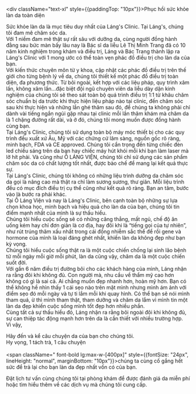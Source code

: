 <TransitionText><div className="text-xl" style={{paddingTop: "10px"}}>Phục hồi sức khỏe làn da toàn diện</div></TransitionText>

Sức khỏe làn da là mục tiêu duy nhất của Láng's Clinic. Tại Láng's, chúng tôi đam mê chăm sóc da.
<br />
Với 1 niềm đam mê thật sự rất sâu với dưỡng da, cùng người đồng hành đằng sau bức màn bấy lâu nay là Bác sĩ da liễu Lê Thị Minh Trang đã có 10 năm kinh nghiệm trong khám và điều trị, Láng và Bác Trang thành lập ra Láng's Clinic với 1 mong ước có thể toàn vẹn phác đồ điều trị cho làn da của bạn.
<br />
Với kiến thức chuyên môn từ y khoa, cập nhật các phác đồ điều trị trên thế giới cho từng bệnh lý về da, chúng tôi thiết kế một phác đồ điều trị toàn diện, đa phương thức. Từ bôi ngoài, kết hợp với các liệu pháp, quy trình xâm lấn, không xâm lấn...đặc biệt đội ngũ chuyên viên da liễu dày dặn kinh nghiệm của chúng tôi sẽ theo sát toàn bộ quá trình điều trị 1:1 từ khâu chăm sóc chuẩn bị da trước khi thực hiện liệu pháp nào tại clinic, đến chăm sóc sau khi thực hiện và những lần ghé thăm sau đó, để chúng ta không phải chỉ dành vài tiếng ngắn ngủi gặp nhau tại clinic mỗi lần thăm khám mà chăm da là 1 chặng đường rất dài, và ở đó, chúng tôi mong muốn được đồng hành cùng bạn.
<br />
Tại Láng's Clinic, chúng tôi sử dụng toàn bộ máy móc thiết bị cho các quy trình đều xuất xứ Âu, Mỹ với các chứng cứ lâm sàng, nguồn gốc rõ ràng, minh bạch, FDA và CE approved. Chúng tôi cẩn trọng đến từng chiếc đèn led chiếu sáng trên da bạn hay chiếc máy hút khói mỗi khi bạn làm laser mà lỡ hít phải. Và cũng như Ồ LÁNG VIỆN, chúng tôi chỉ sử dụng các sản phẩm chăm sóc da có chất lượng tốt nhất, được bào chế để mang lại kết quả thực sự.
<br />
Tại Láng's Clinic, chúng tôi không có những liệu trình dưỡng da chăm sóc da gọi là nâng cao mà thật ra chỉ làm sương sương, thư giãn. Mỗi liệu trình đều có mục đích điều trị cụ thể cũng như kết quả rõ ràng. Bạn an tâm, bước vào là bước ra phải khác.
<br />
Tại Ồ Láng Viện và nay là Láng's Clinic, bên cạnh toàn bộ những sự lựa chọn khoa học, minh bạch và hiệu quả cho làn da của bạn, chúng tôi tin điểm mạnh nhất của mình là sự thấu hiểu.
<br />
Chúng tôi hiểu cuộc sống sẽ có những căng thẳng, mất ngủ, chế độ ăn uống kém hay chỉ đơn giản là cơ địa, hay đôi khi là “tiếng gọi của tự nhiên”, như rút trúng thăm xấu nhất trong cái đống nhiễm sắc thể để rồi gene và hormone của mình là loại đáng ghét nhất, khiến làn da không đẹp như bạn kỳ vọng.
<br />
Chúng tôi hiểu cuộc sống thật ra là một cuộc chiến chống lại sinh lão bệnh tử mỗi ngày mỗi giờ mỗi phút, làn da cũng vậy, chăm da là một cuộc chiến suốt đời.
<br />
Với gần 6 năm điều trị đường bôi cho các khách hàng của mình, Láng nhận ra rằng đôi khi không đủ. Con người mà, nhu cầu về thẩm mỹ cao hơn không có gì là sai cả. Ai chẳng muốn đẹp nhanh hơn, hoàn mỹ hơn. Bạn có thể không hề nhìn thấy 1 cái sẹo nào trên mặt mình nhưng mình ám ảnh với điểm sẹo đó mỗi ngày và tự ti lắm mỗi khi quay hình. Có thể bạn sẽ nói mình tham quá, ừ thì mình tham thật, tham dưỡng và chăm da lắm vì mình tin một làn da đẹp khiến cuộc sống mình tốt đẹp hơn nhiều phần.
<br />
Cùng tất cả sự thấu hiểu đó, Láng nhận ra rằng bôi ngoài đôi khi không đủ, sự can thiệp tác động mạnh hơn trên da là cần thiết với nhiều trường hợp.
<br />
Vì vậy,

<TransitionText>  <span className="text-lg"> Hãy đến và kể câu chuyện da của bạn cho chúng tôi.<br/>
					                      Hy vọng, 1 tách trà, 1 câu chuyện <br/>  <br/></span>
										  <span className=" font-bold lg:max-w-[400px]" style={{fontSize: "24px", lineHeight: "normal", marginBottom: "10px"}}>chúng ta cùng cố gắng hết sức để trả lại cho bạn làn da đẹp nhất vốn có của bạn.</span> </TransitionText>


Đặt lịch tư vấn cùng chúng tôi tại phòng khám để được đánh giá da miễn phí hoặc tìm hiểu thêm về các dịch vụ mà chúng tôi cung cấp.​
